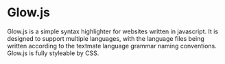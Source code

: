 Glow.js
====

Glow.js is a simple syntax highlighter for websites written in javascript. It is
designed to support multiple languages, with the language files being written
according to the textmate language grammar naming conventions. Glow.js is fully
styleable by CSS.